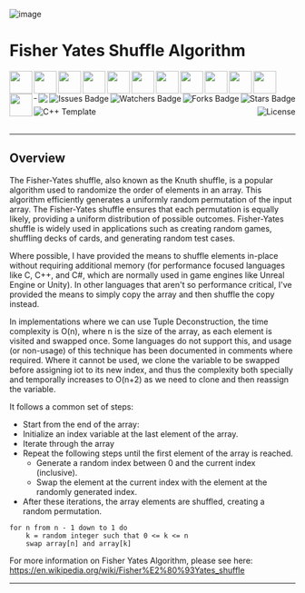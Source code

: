 ![image](https://github.com/JDSherbert/Fisher-Yates-Shuffle/assets/43964243/4b345971-3dde-4700-8596-fcb6ebc05fef)


# Fisher Yates Shuffle Algorithm

<!-- Header Start -->
  <a href = "https://docs.unrealengine.com/5.1/en-US/"> <img align="left" img height="40" img width="40" src="https://cdn.simpleicons.org/unrealengine/white"> </a> 
  <a href = "https://docs.unity.com/"> <img align="left" img height="40" img width="40" src="https://cdn.simpleicons.org/unity/white"> </a> 
  <a href = "https://learn.microsoft.com/en-us/cpp/cpp-language"> <img align="left" img height="40" img width="40" src="https://cdn.simpleicons.org/c++"> </a>
    <a href = "https://learn.microsoft.com/en-us/cpp/c-language"> <img align="left" img height="40" img width="40" src="https://cdn.simpleicons.org/c"> </a>
  <a href = "https://learn.microsoft.com/en-us/dotnet/csharp"> <img align="left" img height="40" img width="40" src="https://cdn.simpleicons.org/csharp"> </a>
  <a href = "https://haxe.org/"> <img align="left" img height="40" img width="40" src="https://cdn.simpleicons.org/haxe"> </a>
  <a href = "https://www.java.com/en/"> <img align="left" img height="40" img width="40" src="https://cdn.simpleicons.org/oracle"> </a>
  <a href = "https://www.javascript.com/"> <img align="left" img height="40" img width="40" src="https://cdn.simpleicons.org/javascript"> </a>
  <a href = "https://www.typescriptlang.org/docs/"> <img align="left" img height="40" img width="40" src="https://cdn.simpleicons.org/typescript"> </a>
  <a href = "https://www.lua.org/docs.html"> <img align="left" height="40" img width="40" src="https://cdn.simpleicons.org/lua"> </a>
  <a href = "https://www.python.org/"> <img align="left" img height="40" img width="40" src="https://cdn.simpleicons.org/python"> </a>
  <a href = "https://ruby-doc.org/"> <img align="left" img height="40" img width="40" src="https://cdn.simpleicons.org/ruby"> </a>
<img align="right" alt="Stars Badge" src="https://img.shields.io/github/stars/jdsherbert/Fisher-Yates-Shuffle?label=%E2%AD%90"/>
<img align="right" alt="Forks Badge" src="https://img.shields.io/github/forks/jdsherbert/Fisher-Yates-Shuffle?label=%F0%9F%8D%B4"/>
<img align="right" alt="Watchers Badge" src="https://img.shields.io/github/watchers/jdsherbert/Fisher-Yates-Shuffle?label=%F0%9F%91%81%EF%B8%8F"/>
<img align="right" alt="Issues Badge" src="https://img.shields.io/github/issues/jdsherbert/Fisher-Yates-Shuffle?label=%E2%9A%A0%EF%B8%8F"/>
<img align="right" src="https://hits.seeyoufarm.com/api/count/incr/badge.svg?url=https%3A%2F%2Fgithub.com%2FJDSherbert%2FFisher-Yates-Shuffle%2Fhit-counter%2FREADME&count_bg=%2379C83D&title_bg=%23555555&labelColor=0E1128&title=🔍&style=for-the-badge">
  <br></br>
<!-- Header End --> 

-----------------------------------------------------------------------

<a href=""> 
  <img align="left" alt="C++ Template" src="https://img.shields.io/badge/Algorithm%20Implementation-black?style=for-the-badge&logo=cpp&logoColor=white&color=black&labelColor=black"> </a>
  
<a href="https://choosealicense.com/licenses/mit/"> 
  <img align="right" alt="License" src="https://img.shields.io/badge/License%20:%20MIT-black?style=for-the-badge&logo=mit&logoColor=white&color=black&labelColor=black"> </a>
  
<br></br>

-----------------------------------------------------------------------
## Overview
The Fisher-Yates shuffle, also known as the Knuth shuffle, is a popular algorithm used to randomize the order of elements in an array. This algorithm efficiently generates a uniformly random permutation of the input array. The Fisher-Yates shuffle ensures that each permutation is equally likely, providing a uniform distribution of possible outcomes. Fisher-Yates shuffle is widely used in applications such as creating random games, shuffling decks of cards, and generating random test cases.

Where possible, I have provided the means to shuffle elements in-place without requiring additional memory (for performance focused languages like C, C++, and C#, which are normally used in game engines like Unreal Engine or Unity). In other languages that aren't so performance critical, I've provided the means to simply copy the array and then shuffle the copy instead.

In implementations where we can use Tuple Deconstruction, the time complexity is O(n), where n is the size of the array, as each element is visited and swapped once. Some languages do not support this, and usage (or non-usage) of this technique has been documented in comments where required. Where it cannot be used, we clone the variable to be swapped before assigning iot to its new index, and thus the complexity both specially and temporally increases to O(n+2) as we need to clone and then reassign the variable.

It follows a common set of steps:

- Start from the end of the array:
- Initialize an index variable at the last element of the array.
- Iterate through the array
- Repeat the following steps until the first element of the array is reached.
  - Generate a random index between 0 and the current index (inclusive).
  - Swap the element at the current index with the element at the randomly generated index.
- After these iterations, the array elements are shuffled, creating a random permutation.

```react
for n from n - 1 down to 1 do
    k = random integer such that 0 <= k <= n
    swap array[n] and array[k]
```

For more information on Fisher Yates Algorithm, please see here: https://en.wikipedia.org/wiki/Fisher%E2%80%93Yates_shuffle


-----------------------------------------------------------------------

